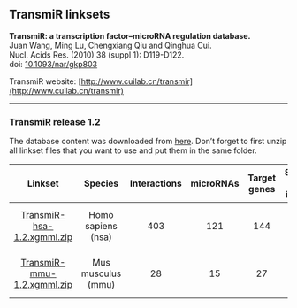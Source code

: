 ## TransmiR linksets

**TransmiR: a transcription factor–microRNA regulation database.<br/>**
Juan Wang, Ming Lu, Chengxiang Qiu and Qinghua Cui.<br/>
Nucl. Acids Res. (2010) 38 (suppl 1): D119-D122.<br/>
doi: [10.1093/nar/gkp803](http://doi.org/10.1093/nar/gkp803)

TransmiR website: [http://www.cuilab.cn/transmir](http://www.cuilab.cn/transmir)

---

### TransmiR release 1.2

The database content was downloaded from [here](http://www.cuilab.cn/transmir). Don’t forget to first unzip all linkset files that you want to use and put them in the same folder.

| **Linkset** | **Species** | **Interactions** | **microRNAs** | **Target genes** | **Supported gene identifiers** |
| :---: | :---: | :---: | :---: | :---: | :---: |
| [TransmiR-hsa-1.2.xgmml.zip](https://ndownloader.figshare.com/files/21623628?private_link=1dd1f5d72643b17d51a6) | Homo sapiens (hsa) | 403 | 121 | 144 | NCBI Gene, Ensembl, UniProt | 
| [TransmiR-mmu-1.2.xgmml.zip](https://ndownloader.figshare.com/files/21623631?private_link=1dd1f5d72643b17d51a6) | Mus musculus (mmu) | 28 | 15 | 27 | NCBI Gene, Ensembl, UniProt | 

